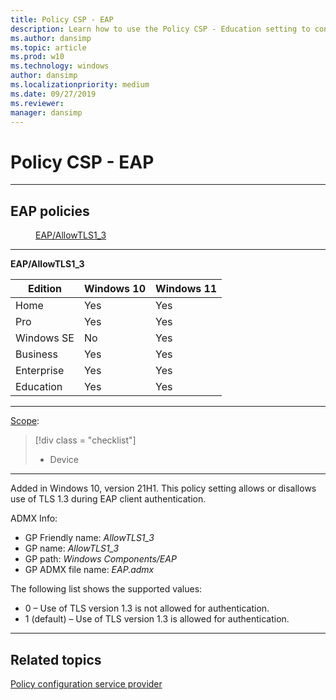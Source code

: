 ```yaml
---
title: Policy CSP - EAP
description: Learn how to use the Policy CSP - Education setting to control graphing functionality in the Windows Calculator app. 
ms.author: dansimp
ms.topic: article
ms.prod: w10
ms.technology: windows
author: dansimp
ms.localizationpriority: medium
ms.date: 09/27/2019
ms.reviewer: 
manager: dansimp
---
```


# Policy CSP - EAP

<hr/>

<!--Policies-->
## EAP policies  

<dl>
  <dd>
    <a href="#eap-allowtls1_3">EAP/AllowTLS1_3</a>
  </dd>
</dl>


<hr/>

<!--Policy-->
<a href="" id="eap-allowtls1_3"></a>**EAP/AllowTLS1_3**  

<!--SupportedSKUs-->

|Edition|Windows 10|Windows 11|
|--- |--- |--- |
|Home|Yes|Yes|
|Pro|Yes|Yes|
|Windows SE|No|Yes|
|Business|Yes|Yes|
|Enterprise|Yes|Yes|
|Education|Yes|Yes|


<!--/SupportedSKUs-->
<hr/>

<!--Scope-->
[Scope](./policy-configuration-service-provider.md#policy-scope):

> [!div class = "checklist"]
> * Device

<hr/>

<!--/Scope-->
<!--Description-->
Added in Windows 10, version 21H1. This policy setting allows or disallows use of TLS 1.3 during EAP client authentication.

<!--/Description-->
<!--ADMXMapped-->
ADMX Info:  
-   GP Friendly name: *AllowTLS1_3*
-   GP name: *AllowTLS1_3*
-   GP path: *Windows Components/EAP*
-   GP ADMX file name: *EAP.admx*

<!--/ADMXMapped-->
<!--SupportedValues-->
The following list shows the supported values:  

- 0 – Use of TLS version 1.3 is not allowed for authentication.
- 1 (default) – Use of TLS version 1.3 is allowed for authentication.

<!--/SupportedValues-->
<!--/Policy-->

<hr/>


<!--/Policies-->

## Related topics

[Policy configuration service provider](policy-configuration-service-provider.md)